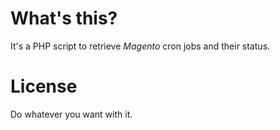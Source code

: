 # What's this?
It's a PHP script to retrieve *Magento* cron jobs and their status. 

# License
Do whatever you want with it.
